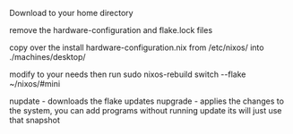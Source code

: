 Download to your home directory 

remove the hardware-configuration and flake.lock files 

copy over the install hardware-configuration.nix from /etc/nixos/ into ./machines/desktop/

modify to your needs then run sudo nixos-rebuild switch --flake ~/nixos/#mini

nupdate - downloads the flake updates
nupgrade - applies the changes to the system, you can add programs without running update its will just use that snapshot

